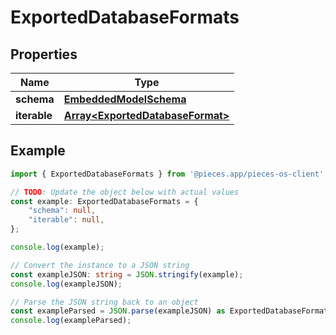 
# ExportedDatabaseFormats


## Properties

Name | Type
------------ | -------------
**schema** | [**EmbeddedModelSchema**](EmbeddedModelSchema)
**iterable** | [**Array&lt;ExportedDatabaseFormat&gt;**](ExportedDatabaseFormat)

## Example

```typescript
import { ExportedDatabaseFormats } from '@pieces.app/pieces-os-client';

// TODO: Update the object below with actual values
const example: ExportedDatabaseFormats = {
    "schema": null,
    "iterable": null,
};

console.log(example);

// Convert the instance to a JSON string
const exampleJSON: string = JSON.stringify(example);
console.log(exampleJSON);

// Parse the JSON string back to an object
const exampleParsed = JSON.parse(exampleJSON) as ExportedDatabaseFormats;
console.log(exampleParsed);
```


